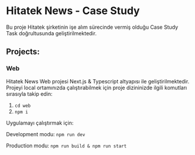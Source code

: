 # Hitatek News - Case Study

Bu proje Hitatek şirketinin işe alım sürecinde vermiş olduğu Case Study Task doğrultusunda geliştirilmektedir.

## Projects:

### Web

Hitatek News Web projesi Next.js & Typescript altyapısı ile geliştirilmektedir. Projeyi local ortamınızda çalıştırabilmek için proje dizininizde ilgili komutları sırasıyla takip edin:

1. `cd web`
2. `npm i`

Uygulamayı çalıştırmak için:

Development modu: `npm run dev`

Production modu: `npm run build & npm run start`   